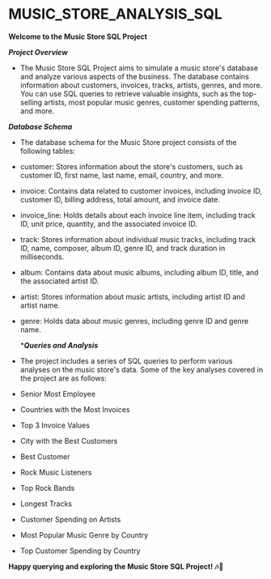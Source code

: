# MUSIC_STORE_ANALYSIS_SQL
**Welcome to the Music Store SQL Project**

***Project Overview***
- The Music Store SQL Project aims to simulate a music store's database and analyze various aspects of the business. The database contains information about customers, invoices, tracks, artists, genres, and more. You can use SQL queries to retrieve valuable insights, such as the top-selling artists, most popular music genres, customer spending patterns, and more.

***Database Schema***
- The database schema for the Music Store project consists of the following tables:
- customer: Stores information about the store's customers, such as customer ID, first name, last name, email, country, and more.
- invoice: Contains data related to customer invoices, including invoice ID, customer ID, billing address, total amount, and invoice date.
- invoice_line: Holds details about each invoice line item, including track ID, unit price, quantity, and the associated invoice ID.
- track: Stores information about individual music tracks, including track ID, name, composer, album ID, genre ID, and track duration in 
  milliseconds.
- album: Contains data about music albums, including album ID, title, and the associated artist ID.
- artist: Stores information about music artists, including artist ID and artist name.
- genre: Holds data about music genres, including genre ID and genre name.

  ****Queries and Analysis***

- The project includes a series of SQL queries to perform various analyses on the music store's data. Some of the key analyses covered in 
  the project are as follows:

- Senior Most Employee
- Countries with the Most Invoices
- Top 3 Invoice Values
- City with the Best Customers
- Best Customer
- Rock Music Listeners
- Top Rock Bands
- Longest Tracks
- Customer Spending on Artists
- Most Popular Music Genre by Country
- Top Customer Spending by Country


**Happy querying and exploring the Music Store SQL Project! 🎶🎵**
